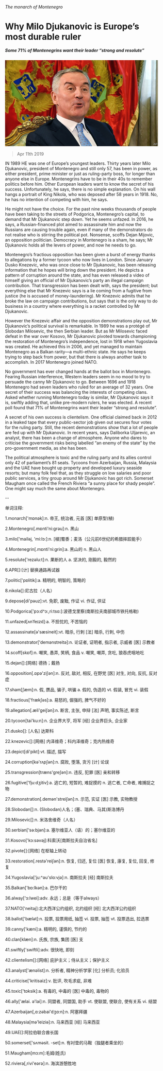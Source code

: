 ###### The monarch of Montenegro

# Why Milo Djukanovic is Europe’s most durable ruler 

##### Some 71% of Montenegrins want their leader “strong and resolute” 

![image](images/20190413_EUP003.jpg) 

> Apr 11th 2019 

IN 1989 HE was one of Europe’s youngest leaders. Thirty years later Milo Djukanovic, president of Montenegro and still only 57, has been in power, as either president, prime minister or just as ruling-party boss, for longer than anyone else in Europe. Montenegrins have to be in their 40s to remember politics before him. Other European leaders want to know the secret of his success. Unfortunately, he says, there is no simple explanation. On his wall hangs a portrait of King Nikola, who was deposed after 58 years in 1918. No, he has no intention of competing with him, he says. 

He might not have the choice. For the past nine weeks thousands of people have been taking to the streets of Podgorica, Montenegro’s capital, to demand that Mr Djukanovic step down. Yet he seems unfazed. In 2016, he says, a Russian-financed plot aimed to assassinate him and now the Russians are causing trouble again, even if many of the demonstrators do not realise who is stirring the political pot. Nonsense, scoffs Dejan Mijovic, an opposition politician. Democracy in Montenegro is a sham, he says; Mr Djukanovic holds all the levers of power, and now he needs to go. 

Montenegro’s fractious opposition has been given a burst of energy thanks to allegations by a former tycoon who now lives in London. Since January Dusko Knezevic, who was once close to Mr Djukanovic, has been releasing information that he hopes will bring down the president. He depicts a pattern of corruption around the state, and has even released a video of himself giving an official of Mr Djukanovic’s party an illegal campaign contribution. That transgression has been dealt with, says the president; but everything else that Mr Knezevic says is a lie coming from a fugitive from justice (he is accused of money-laundering). Mr Knezevic admits that he broke the law on campaign contributions, but says that is the only way to do business in a country where everything is a racket controlled by Mr Djukanovic. 

However the Knezevic affair and the opposition demonstrations play out, Mr Djukanovic’s political survival is remarkable. In 1989 he was a protégé of Slobodan Milosevic, the then Serbian leader. But as Mr Milosevic faced defeat in the war over Kosovo, Mr Djukanovic pivoted towards championing the restoration of Montenegro’s independence, lost in 1918 when Yugoslavia was created. He achieved this in 2006, and yet managed to maintain Montenegro as a Balkan rarity—a multi-ethnic state. He says he keeps trying to step back from power, but that there is always another task to accomplish. In 2017 Montenegro joined NATO. 

No government has ever changed hands at the ballot box in Montenegro. Fearing Russian interference, Western leaders seem in no mood to try to persuade the canny Mr Djukanovic to go. Between 1696 and 1918 Montenegro had seven leaders who ruled for an average of 32 years. One secret of their success was balancing the interests of competing clans. Asked whether running Montenegro today is similar, Mr Djukanovic says it is, swiftly adding that, unlike pre-modern rulers, he was elected. A recent poll found that 71% of Montenegrins want their leader “strong and resolute”. 

A secret of his own success is clientelism. One official claimed back in 2012 in a leaked tape that every public-sector job given out secures four votes for the ruling party. Still, the recent demonstrations show that a lot of people are fed up with Mr Djukanovic. In recent years, says Daliborka Uljarevic, an analyst, there has been a change of atmosphere. Anyone who dares to criticise the government risks being labelled “an enemy of the state” by the pro-government media, as she has been. 

The political atmosphere is toxic and the ruling party and its allies control only 42 of parliament’s 81 seats. Tycoons from Azerbaijan, Russia, Malaysia and the UAE have bought up property and developed luxury seaside resorts; but many folk feel that, as they struggle on low salaries and poor public services, a tiny group around Mr Djukanovic has got rich. Somerset Maugham once called the French Riviera “a sunny place for shady people”. One might say much the same about Montenegro. 

-- 

 单词注释:

1.monarch['mɒnәk]:n. 帝王, 统治者, 元首 [医] 单原型(植) 

2.Montenegro[.mɒnti'ni:grәu]:n. 黑山 

3.milo['mailәj, 'mi:lɔ:]:n. [植]蜀黍；麦洛（公元前6世纪的希腊摔跤能手） 

4.Montenegrin[.mɒnti'ni:grin]:a. 黑山的 n. 黑山人 

5.resolute['rezәlu:t]:n. 果断的人 a. 坚决的, 刚毅的, 毅然的 

6.APR[]:[计] 替换通路再试器 

7.politic['pɒlitik]:a. 精明的, 明智的, 策略的 

8.nikola[]:尼古拉（人名） 

9.depose[di'pәuz]:vt. 免职, 废黜, 作证 vi. 作证, 供证 

10.Podgorica['pɔ:d^ɔ:,ri:tsɑ:]:波德戈里察(南斯拉夫南部城市铁托格勒) 

11.unfazed[ʌnˈfeɪzd]:a. 不担忧的, 不苦恼的 

12.assassinate[ә'sæsineit]:vt. 暗杀, 行刺 [法] 暗杀, 行刺, 中伤 

13.demonstrator['demәnstreitә]:n. 论证者, 证明者, 指示者, 示威者 [医] 示教者 

14.scoff[skɒf]:n. 嘲笑, 愚弄, 笑柄, 食品 v. 嘲笑, 嘲弄, 贪吃, 狼吞虎咽地吃 

15.dejan[]:[网络] 德扬；戴扬 

16.opposition[.ɒpә'ziʃәn]:n. 反对, 敌对, 相反, 在野党 [医] 对生, 对向, 反抗, 反对症 

17.sham[ʃæm]:n. 假, 赝品, 骗子, 哄骗 a. 假的, 伪造的 vt. 假装, 冒充 vi. 装假 

18.fractious['frækʃәs]:a. 易怒的, 倔强的, 脾气不好的 

19.allegation[.æli'geiʃәn]:n. 断言, 主张, 申辩 [法] 声明, 事实陈述, 断言 

20.tycoon[tai'ku:n]:n. 企业界大亨, 将军 [经] 企业界巨头, 企业家 

21.dusko[]: [人名] 达斯科 

22.knezevic[]:[网络] 内泽维奇；科内泽维奇；克内热维奇 

23.depict[di'pikt]:vt. 描述, 描写 

24.corruption[kә'rʌpʃәn]:n. 腐败, 堕落, 贪污 [计] 论误 

25.transgression[træns'greʃәn]:n. 违反, 犯罪 [医] 亲和转移 

26.fugitive['fju:dʒitiv]:a. 逃亡的, 短暂的, 难捉摸的 n. 逃亡者, 亡命者, 难捕捉之物 

27.demonstration[.demәn'streiʃәn]:n. 示范, 实证 [医] 示教, 实物教授 

28.Slobodan[]:n. (Slobodan)人名；(塞、瑞典、马其)斯洛博丹 

29.Milosevic[]:n. 米洛舍维奇（人名） 

30.serbian['sә:bjәn]:a. 塞尔维亚人（语）的；塞尔维亚的 

31.Kosovo['kɔ:sәvәj]:科索沃[南斯拉夫自治省名] 

32.pivote[]:[网络] 在枢轴上转动 

33.restoration[.restә'reiʃәn]:n. 恢复, 归还, 复位 [医] 恢复, 康复, 复位, 回复, 修复 

34.Yugoslavia['ju:^әu'slɑ:vjә]:n. 南斯拉夫 [经] 南斯拉夫 

35.Balkan['bɒ:lkәn]:a. 巴尔干的 

36.alway['ɔ:lwei]:adv. 永远；总是（等于always） 

37.NATO['neitәj]:北大西洋公约组织, 北约组织 [经] 北大西洋公约组织 

38.ballot['bælәt]:n. 投票, 投票用纸, 抽签 vi. 投票, 抽签 vt. 投票选出, 拉选票 

39.canny['kæni]:a. 精明的, 谨慎的, 节约的 

40.clan[klæn]:n. 氏族, 宗族, 集团 [医] 支 

41.swiftly['swiftli]:adv. 很快地, 即刻 

42.clientelism[]:[网络] 庇护主义；侍从主义；保护主义 

43.analyst['ænәlist]:n. 分析者, 精神分析学家 [化] 分析员; 化验员 

44.criticise['kritisaiz]:v. 批评, 吹毛求疵, 非难 

45.toxic['tɒksik]:a. 有毒的, 中毒的 [医] 中毒的, 毒物的 

46.ally['ælai. ә'lai]:n. 同盟者, 同盟国, 助手 vt. 使联盟, 使联合, 使有关系 vi. 结盟 

47.Azerbaijan[,ɑ:zәbai'dʒɑ:n]:n. 阿塞拜疆 

48.Malaysia[mә'leiziә]:n. 马来西亚 [经] 马来西亚 

49.UAE[]:阿拉伯联合酋长国 

50.somerset['sʌmәsit. -set]:n. 有衬垫的马鞍（独腿者乘坐的） 

51.Maugham[mɔ:m]:毛姆(姓氏) 

52.riviera[,rivi'eәrә]:n. 海滨游憩胜地 

